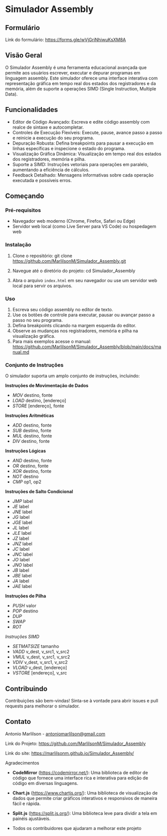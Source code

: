 # Simulador Assembly

## Formulário

Link do formulário: https://forms.gle/wVjGriNhiwuKsXM8A

## Visão Geral

O Simulador Assembly é uma ferramenta educacional avançada que permite aos usuários escrever, executar e depurar programas em linguagem assembly. Este simulador oferece uma interface interativa com representação gráfica em tempo real dos estados dos registradores e da memória, além de suporte a operações SIMD (Single Instruction, Multiple Data).

## Funcionalidades
- Editor de Código Avançado: Escreva e edite código assembly com realce de sintaxe e autocompletar.
- Controles de Execução Flexíveis: Execute, pause, avance passo a passo e reinicie a execução do seu programa.
- Depuração Robusta: Defina breakpoints para pausar a execução em linhas específicas e inspecione o estado do programa.
- Visualização Gráfica Dinâmica: Visualização em tempo real dos estados dos registradores, memória e pilha.
- Suporte a SIMD: Instruções vetoriais para operações em paralelo, aumentando a eficiência de cálculos.
- Feedback Detalhado: Mensagens informativas sobre cada operação executada e possíveis erros.

## Começando

### Pré-requisitos

- Navegador web moderno (Chrome, Firefox, Safari ou Edge)
- Servidor web local (como Live Server para VS Code) ou hospedagem web

### Instalação

1. Clone o repositório:
   git clone https://github.com/MarlilsonM/Simulador_Assembly.git

2. Navegue até o diretório do projeto:
   cd Simulador_Assembly

3. Abra o arquivo `index.html` em seu navegador ou use um servidor web local para servir os arquivos.

### Uso

1. Escreva seu código assembly no editor de texto.
2. Use os botões de controle para executar, pausar ou avançar passo a passo no seu programa.
3. Defina breakpoints clicando na margem esquerda do editor.
4. Observe as mudanças nos registradores, memória e pilha na visualização gráfica.
5. Para mais exemplos acesse o manual: https://github.com/MarlilsonM/Simulador_Assembly/blob/main/docs/manual.md

### Conjunto de Instruções

O simulador suporta um amplo conjunto de instruções, incluindo:

**Instruções de Movimentação de Dados**
- *MOV* destino, fonte
- *LOAD* destino, [endereço]
- *STORE* [endereço], fonte

**Instruções Aritméticas**
- *ADD* destino, fonte
- *SUB* destino, fonte
- *MUL* destino, fonte
- *DIV* destino, fonte

**Instruções Lógicas**
- *AND* destino, fonte
- *OR* destino, fonte
- *XOR* destino, fonte
- *NOT* destino
- *CMP* op1, op2

**Instruções de Salto Condicional**
- *JMP* label
- *JE* label
- *JNE* label
- *JG* label
- *JGE* label
- *JL* label
- *JLE* label
- *JZ* label
- *JNZ* label
- *JC* label
- *JNC* label
- *JO* label
- *JNO* label
- *JB* label
- *JBE* label
- *JA* label
- *JAE* label

**Instruções de Pilha**
- *PUSH* valor
- *POP* destino
- *DUP*
- *SWAP*
- *ROT*

*Instruções SIMD*
- *SETMATSIZE* tamanho
- *VADD* v_dest, v_src1, v_src2
- *VMUL* v_dest, v_src1, v_src2
- *VDIV* v_dest, v_src1, v_src2
- *VLOAD* v_dest, [endereço]
- *VSTORE* [endereço], v_src

## Contribuindo
Contribuições são bem-vindas! Sinta-se à vontade para abrir issues e pull requests para melhorar o simulador.

## Contato

Antonio Marlilson - antoniomarlilson@gmail.com

Link do Projeto: https://github.com/MarlilsonM/Simulador_Assembly

Link do site: https://marlilsonm.github.io/Simulador_Assembly/

Agradecimentos

- **CodeMirror** (https://codemirror.net/): Uma biblioteca de editor de código que fornece uma interface rica e interativa para edição de código em diversas linguagens.

- **Chart.js** (https://www.chartjs.org/): Uma biblioteca de visualização de dados que permite criar gráficos interativos e responsivos de maneira fácil e rápida.

- **Split.js** (https://split.js.org/): Uma biblioteca leve para dividir a tela em painéis ajustáveis.
- Todos os contribuidores que ajudaram a melhorar este projeto